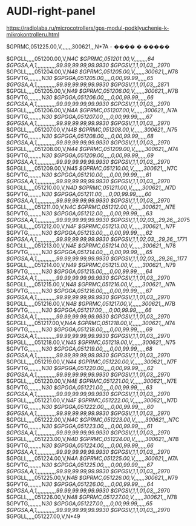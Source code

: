 # AUDI-right-panel
https://radiolaba.ru/microcotrollers/gps-modul-podklyuchenie-k-mikrokontrolleru.html


$GPRMC,051225.00,V,,,,,,,300621,,,N*7A - ���� � �����



$GPGLL,,,,,051200.00,V,N*4C
$GPRMC,051201.00,V,,,,,,,,,*64
$GPGSA,A,1,,,,,,,,,,,,,99.99,99.99,99.99*30
$GPGSV,1,1,01,03,,,29*70
$GPGLL,,,,,051204.00,V,N*48
$GPRMC,051205.00,V,,,,,,,300621,,,N*78
$GPVTG,,,,,,,,,N*30
$GPGGA,051205.00,,,,,0,00,99.99,,,,,,*65
$GPGSA,A,1,,,,,,,,,,,,,99.99,99.99,99.99*30
$GPGSV,1,1,01,03,,,28*71
$GPGLL,,,,,051205.00,V,N*49
$GPRMC,051206.00,V,,,,,,,300621,,,N*7B
$GPVTG,,,,,,,,,N*30
$GPGGA,051206.00,,,,,0,00,99.99,,,,,,*66
$GPGSA,A,1,,,,,,,,,,,,,99.99,99.99,99.99*30
$GPGSV,1,1,01,03,,,29*70
$GPGLL,,,,,051206.00,V,N*4A
$GPRMC,051207.00,V,,,,,,,300621,,,N*7A
$GPVTG,,,,,,,,,N*30
$GPGGA,051207.00,,,,,0,00,99.99,,,,,,*67
$GPGSA,A,1,,,,,,,,,,,,,99.99,99.99,99.99*30
$GPGSV,1,1,01,03,,,29*70
$GPGLL,,,,,051207.00,V,N*4B
$GPRMC,051208.00,V,,,,,,,300621,,,N*75
$GPVTG,,,,,,,,,N*30
$GPGGA,051208.00,,,,,0,00,99.99,,,,,,*68
$GPGSA,A,1,,,,,,,,,,,,,99.99,99.99,99.99*30
$GPGSV,1,1,01,03,,,29*70
$GPGLL,,,,,051208.00,V,N*44
$GPRMC,051209.00,V,,,,,,,300621,,,N*74
$GPVTG,,,,,,,,,N*30
$GPGGA,051209.00,,,,,0,00,99.99,,,,,,*69
$GPGSA,A,1,,,,,,,,,,,,,99.99,99.99,99.99*30
$GPGSV,1,1,01,03,,,29*70
$GPGLL,,,,,051209.00,V,N*45
$GPRMC,051210.00,V,,,,,,,300621,,,N*7C
$GPVTG,,,,,,,,,N*30
$GPGGA,051210.00,,,,,0,00,99.99,,,,,,*61
$GPGSA,A,1,,,,,,,,,,,,,99.99,99.99,99.99*30
$GPGSV,1,1,01,03,,,29*70
$GPGLL,,,,,051210.00,V,N*4D
$GPRMC,051211.00,V,,,,,,,300621,,,N*7D
$GPVTG,,,,,,,,,N*30
$GPGGA,051211.00,,,,,0,00,99.99,,,,,,*60
$GPGSA,A,1,,,,,,,,,,,,,99.99,99.99,99.99*30
$GPGSV,1,1,01,03,,,29*70
$GPGLL,,,,,051211.00,V,N*4C
$GPRMC,051212.00,V,,,,,,,300621,,,N*7E
$GPVTG,,,,,,,,,N*30
$GPGGA,051212.00,,,,,0,00,99.99,,,,,,*63
$GPGSA,A,1,,,,,,,,,,,,,99.99,99.99,99.99*30
$GPGSV,1,1,02,03,,,29,26,,,20*75
$GPGLL,,,,,051212.00,V,N*4F
$GPRMC,051213.00,V,,,,,,,300621,,,N*7F
$GPVTG,,,,,,,,,N*30
$GPGGA,051213.00,,,,,0,00,99.99,,,,,,*62
$GPGSA,A,1,,,,,,,,,,,,,99.99,99.99,99.99*30
$GPGSV,1,1,02,03,,,29,26,,,17*71
$GPGLL,,,,,051213.00,V,N*4E
$GPRMC,051214.00,V,,,,,,,300621,,,N*78
$GPVTG,,,,,,,,,N*30
$GPGGA,051214.00,,,,,0,00,99.99,,,,,,*65
$GPGSA,A,1,,,,,,,,,,,,,99.99,99.99,99.99*30
$GPGSV,1,1,02,03,,,29,26,,,11*77
$GPGLL,,,,,051214.00,V,N*49
$GPRMC,051215.00,V,,,,,,,300621,,,N*79
$GPVTG,,,,,,,,,N*30
$GPGGA,051215.00,,,,,0,00,99.99,,,,,,*64
$GPGSA,A,1,,,,,,,,,,,,,99.99,99.99,99.99*30
$GPGSV,1,1,01,03,,,29*70
$GPGLL,,,,,051215.00,V,N*48
$GPRMC,051216.00,V,,,,,,,300621,,,N*7A
$GPVTG,,,,,,,,,N*30
$GPGGA,051216.00,,,,,0,00,99.99,,,,,,*67
$GPGSA,A,1,,,,,,,,,,,,,99.99,99.99,99.99*30
$GPGSV,1,1,01,03,,,29*70
$GPGLL,,,,,051216.00,V,N*4B
$GPRMC,051217.00,V,,,,,,,300621,,,N*7B
$GPVTG,,,,,,,,,N*30
$GPGGA,051217.00,,,,,0,00,99.99,,,,,,*66
$GPGSA,A,1,,,,,,,,,,,,,99.99,99.99,99.99*30
$GPGSV,1,1,01,03,,,29*70
$GPGLL,,,,,051217.00,V,N*4A
$GPRMC,051218.00,V,,,,,,,300621,,,N*74
$GPVTG,,,,,,,,,N*30
$GPGGA,051218.00,,,,,0,00,99.99,,,,,,*69
$GPGSA,A,1,,,,,,,,,,,,,99.99,99.99,99.99*30
$GPGSV,1,1,01,03,,,29*70
$GPGLL,,,,,051218.00,V,N*45
$GPRMC,051219.00,V,,,,,,,300621,,,N*75
$GPVTG,,,,,,,,,N*30
$GPGGA,051219.00,,,,,0,00,99.99,,,,,,*68
$GPGSA,A,1,,,,,,,,,,,,,99.99,99.99,99.99*30
$GPGSV,1,1,01,03,,,29*70
$GPGLL,,,,,051219.00,V,N*44
$GPRMC,051220.00,V,,,,,,,300621,,,N*7F
$GPVTG,,,,,,,,,N*30
$GPGGA,051220.00,,,,,0,00,99.99,,,,,,*62
$GPGSA,A,1,,,,,,,,,,,,,99.99,99.99,99.99*30
$GPGSV,1,1,01,03,,,29*70
$GPGLL,,,,,051220.00,V,N*4E
$GPRMC,051221.00,V,,,,,,,300621,,,N*7E
$GPVTG,,,,,,,,,N*30
$GPGGA,051221.00,,,,,0,00,99.99,,,,,,*63
$GPGSA,A,1,,,,,,,,,,,,,99.99,99.99,99.99*30
$GPGSV,1,1,01,03,,,29*70
$GPGLL,,,,,051221.00,V,N*4F
$GPRMC,051222.00,V,,,,,,,300621,,,N*7D
$GPVTG,,,,,,,,,N*30
$GPGGA,051222.00,,,,,0,00,99.99,,,,,,*60
$GPGSA,A,1,,,,,,,,,,,,,99.99,99.99,99.99*30
$GPGSV,1,1,01,03,,,29*70
$GPGLL,,,,,051222.00,V,N*4C
$GPRMC,051223.00,V,,,,,,,300621,,,N*7C
$GPVTG,,,,,,,,,N*30
$GPGGA,051223.00,,,,,0,00,99.99,,,,,,*61
$GPGSA,A,1,,,,,,,,,,,,,99.99,99.99,99.99*30
$GPGSV,1,1,01,03,,,29*70
$GPGLL,,,,,051223.00,V,N*4D
$GPRMC,051224.00,V,,,,,,,300621,,,N*7B
$GPVTG,,,,,,,,,N*30
$GPGGA,051224.00,,,,,0,00,99.99,,,,,,*66
$GPGSA,A,1,,,,,,,,,,,,,99.99,99.99,99.99*30
$GPGSV,1,1,01,03,,,29*70
$GPGLL,,,,,051224.00,V,N*4A
$GPRMC,051225.00,V,,,,,,,300621,,,N*7A
$GPVTG,,,,,,,,,N*30
$GPGGA,051225.00,,,,,0,00,99.99,,,,,,*67
$GPGSA,A,1,,,,,,,,,,,,,99.99,99.99,99.99*30
$GPGSV,1,1,01,03,,,29*70
$GPGLL,,,,,051225.00,V,N*4B
$GPRMC,051226.00,V,,,,,,,300621,,,N*79
$GPVTG,,,,,,,,,N*30
$GPGGA,051226.00,,,,,0,00,99.99,,,,,,*64
$GPGSA,A,1,,,,,,,,,,,,,99.99,99.99,99.99*30
$GPGSV,1,1,01,03,,,29*70
$GPGLL,,,,,051226.00,V,N*48
$GPRMC,051227.00,V,,,,,,,300621,,,N*78
$GPVTG,,,,,,,,,N*30
$GPGGA,051227.00,,,,,0,00,99.99,,,,,,*65
$GPGSA,A,1,,,,,,,,,,,,,99.99,99.99,99.99*30
$GPGSV,1,1,01,03,,,29*70
$GPGLL,,,,,051227.00,V,N*49

